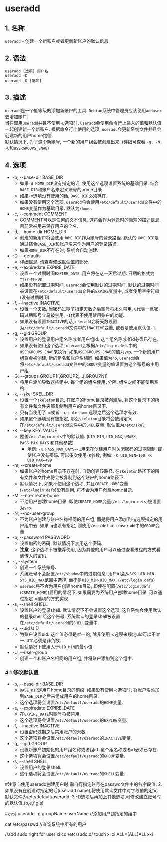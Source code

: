 # useradd
## 1. 名称
`useradd` - 创建一个新账户或者更新新账户的默认信息

## 2. 语法
`useradd [选项] 用户名`  
`useradd -D`   
`useradd -D [选项]`

## 3. 描述
`useradd`是一个低等级的添加新账户的工具. `Debian`系统中管理员应该使用`adduser`去增加账户.  
当在调用`useradd`并且不使用`-D`选项时, `useradd`会使用命令行上输入的值和默认值一起创建新一个新账户. 根据命令行上使用的选项, `useradd`会更新系统文件并且会创建新的用户home路径.  
默认情况下, 为了这个新账号, 一个新的用户组会被创建出来. (详细可查看 `-g, -N, -U`和`USERGROUPS_ENAB`)

## 4. 选项
* -b, --base-dir BASE_DIR
  - 如果`-d HOME_DIR`没有指定的话, 使用这个选项设置系统的基础目录. 结合`BASE_DIR`和账户名来定义账号的home目录.
  - 如果`-m`选项没有使用的话, `BASE_DIR`必须存在.
  - 如果没有使用这个选项, `useradd`将会使用`/etc/default/useradd`文件中的`HOME`变量作为基础目录. 默认为`/home`.
* -c, --comment COMMENT
  - COMMENT可以是任何的文本信息. 这将会作为登录时的简短的描述信息. 目前常被用来保存用户的全名.
* -d, --home-dir HOME_DIR
    - 创建的新用户将会使用`HOME_DIR`作为账号的登录路径. 默认的`HOME_DIR`是通过结合`BASE_DIR`和账户名来作为用户的登录路径.
    - 如果`HOME_DIR`不存在时, 系统会自动创建.
* -D, --defaults
  - 详细信息, 请查看[修改默认值](#41修改默认值)的部分.
* -e, --expiredate EXPIRE_DATE
  - 设置一个过期时间`EXPIRE_DATE`, 用户将在这一天后过期. 日期的格式为`YYYY-MM-DD`.
  - 如果没有配置过期时间, `useradd`会使用默认的过期时间. 默认的过期时间被设置在`/etc/default/useradd`文件的`EXPIRE`变量中, 或者使用空字符串(没有过期时间).
* -f, --inactive INACTIVE
  - 设置一个天数, 当密码过期了指定天数之后账号将永久禁用. `0`代表一旦密码过期账号立马被禁用, `-1`代表不使用禁用账户的功能.
  - 如果没有设置`INACTIVE`的话, `useradd`会将天数设置为`/etc/default/useradd`文件中的`INACTIVE`变量, 或者是使用默认值`-1`.
* -g, --gid GROUP
  - 设置用户的登录用户组名称或者用户组id. 这个组名称或者id必须已存在.
  - 如果没有使用这个选项, `useradd`会根据`/etc/login.defs`中的`USERGROUPS_ENAB`来执行. 如果`USERGROUPS_ENAB`的值为`yes`, 一个新的用户组将会被创建, 新的组名和账户名相同. 如果值为`no`, `useradd`会将`/etc/default/useradd`文件中的`GROUP`变量的值设置为这个账号的主用户组.
* -G, --groups GROUP1[,GROUP2,...[,GROUPN]]
  - 将用户添加导致这些组中. 每个组的组名使用`,`分隔, 组名之间不能使用空格.
* -k, --skel SKEL_DIR
  - 设置一个`skeleton`目录, 在账户的home目录被创建后, 将这个目录下的所有文件和文件夹都复制到用户的home目录下.
  - 只有当使用了`-m`或者`--create-home`选项之后这个选项才有效.
  - 如果这个选项没有被指定, 那么`skeleton`目录将会使用定义在`/etc/default/useradd`文件中的`SKEL`变量. 默认值为`/etc/skel`.
* -K, --key KEY=VALUE
  - 覆盖`/etc/login.defs`中的默认值. (`UID_MIN`, `UID_MAX`, `UMASK`, `PASS_MAX_DAYS` 和其他参数)
    - 示例: `-K PASS_MAX_DAYS=-1`用来在创建用户时关闭密码的过期限制, 即使账户没有密码. 可以多次使用`-K`参数, 例如: `-K UID_MIN=100 -K UID_MAX=499`
* -m, --create-home
  - 如果账户的home目录不存在时, 自动创建该路径. 在`skeleton`路径下的所有文件和文件夹将会被复制到这个账户的home路径下.
  - 默认情况下, 如果不使用这个选项, 并且`CREATE_HOME`变量(`/etc/login.defs`)没有启用, 将不会为用户创建home目录.
* -M, --no-create-home
  - 不给用户创建home目录, 即使`CREATE_HOME`变量(`/etc/login.defs`)被设置为`yes`.
* -N, --no-user-group
  - 不为账户创建与账户名称相同的用户组, 而是将用户添加到`-g`选项指定的用户组中去. 如果`-g`也没有指定, 则使用`/etc/default/useradd`中的`GROUP`变量.
* -p, --password PASSWORD
  - 设置加密的密码, 默认情况下禁用这个密码.
  - **注意**: 这个选项不被推荐使用, 因为其他的用户可以通过查看进程的方式看到传入的密码.
* -r, --system
  - 创建一个系统账号.
  - 系统账号不会配置`/etc/shadow`中的过期信息. 用户id会从`SYS_UID_MIN-SYS_UID_MAX`范围中选择, 而不是`UID_MIN-UID_MAX`. (`/etc/login.defs`)
  - `useradd`将不会为用户创建home目录, 即使在配置(`/etc/login.defs` (`CREATE_HOME`))启用的情况下. 如果需要为系统用户创建home目录, 可以通过指定`-m`选项的方式实现.
* -s, --shell SHELL
  - 设置账户的登录shell. 默认情况下不会设置这个选项, 这样系统会使用默认的登录shell给这个账号. 系统默认的登录shell被设置在`/etc/default/useradd`的`SHELL`变量中.
* -u, --uid UID
  - 为账户设置uid. 这个值必须是唯一的, 除非使用`-o`选项来规定uid可以不唯一. `UID`必须是非负数.
  - 默认情况下使用大于`UID_MIN`的最小值.
* -U, --user-group
  - 创建一个和账户名相同的用户组, 并将账户添加到这个组中.
### 4.1 修改默认值
* -b, --base-dir BASE_DIR
  - `BASE_DIR`是用户home目录的前缀. 如果没有使用`-d`选项时, 将账户名添加到`BASE_DIR`之后来组成用户的home目录.
  - 这个选项将会设置`/etc/default/useradd`的`HOME`变量.
* -e, --expiredate EXPIRE_DATE
  - 在`EXPIRE_DATE`时账号将被禁用.
  - 这个选项将会设置`/etc/default/useradd`的`EXPIRE`变量.
* -f, --inactive INACTIVE
  - 设置密码过期之后禁用账户的天数.
  - 这个选项将会设置`/etc/default/useradd`的`INACTIVE`变量.
* -g, --gid GROUP
  - 设置新账户初始化的用户组名称或者组id. 这个组名称或者id必须已存在.
  - 这个选项将会设置`/etc/default/useradd`的`GROUP`变量.
* -s, --shell SHELL
  - 设置用户的登录shell.
  - 这个选项将会设置`/etc/default/useradd`的`SHELL`变量.

#注意
1.使用useradd创建用户时,需自行指定账号在passwd文件中的各字段值.
2.如果没有在创建时指定的话(useradd name),将使用默认文件中对字段值的定义.默认文件为/etc/default/useradd.
3.-D选项后再加上其他选项,可修改建立账号时的默认值.(b,e,f,g,s)


#示例
useradd -g groupName userName //添加用户到指定的组中 

cat /etc/passwd  //查询系统中所有的用户


//add sudo right for user xi
cd /etc/sudo.d/
touch xi
xi ALL=(ALL)ALL>xi
